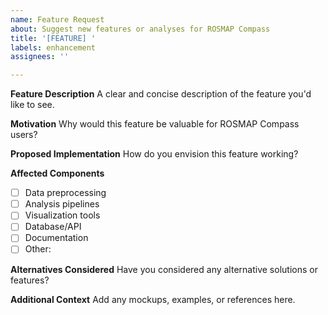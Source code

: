 ```yaml
---
name: Feature Request
about: Suggest new features or analyses for ROSMAP Compass
title: '[FEATURE] '
labels: enhancement
assignees: ''

---
```


**Feature Description**
A clear and concise description of the feature you'd like to see.

**Motivation**
Why would this feature be valuable for ROSMAP Compass users?

**Proposed Implementation**
How do you envision this feature working?

**Affected Components**
- [ ] Data preprocessing
- [ ] Analysis pipelines
- [ ] Visualization tools
- [ ] Database/API
- [ ] Documentation
- [ ] Other: 

**Alternatives Considered**
Have you considered any alternative solutions or features?

**Additional Context**
Add any mockups, examples, or references here.